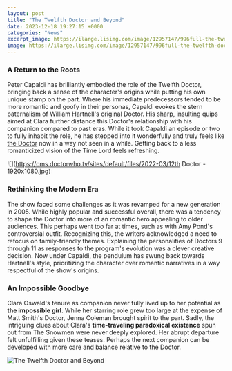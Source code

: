 ```yaml
---
layout: post
title: "The Twelfth Doctor and Beyond"
date: 2023-12-18 19:27:15 +0000
categories: "News"
excerpt_image: https://ilarge.lisimg.com/image/12957147/996full-the-twelfth-doctor.jpg
image: https://ilarge.lisimg.com/image/12957147/996full-the-twelfth-doctor.jpg
---
```


### A Return to the Roots  
Peter Capaldi has brilliantly embodied the role of the Twelfth Doctor, bringing back a sense of the character's origins while putting his own unique stamp on the part. Where his immediate predecessors tended to be more romantic and goofy in their personas, Capaldi evokes the stern paternalism of William Hartnell's original Doctor. His sharp, insulting quips aimed at Clara further distance this Doctor's relationship with his companion compared to past eras. While it took Capaldi an episode or two to fully inhabit the role, he has stepped into it wonderfully and truly feels like [the Doctor](https://store.fi.io.vn/collection/french-bulldog) now in a way not seen in a while. Getting back to a less romanticized vision of the Time Lord feels refreshing.

![](https://cms.doctorwho.tv/sites/default/files/2022-03/12th Doctor - 1920x1080.jpg)
### Rethinking the Modern Era
The show faced some challenges as it was revamped for a new generation in 2005. While highly popular and successful overall, there was a tendency to shape the Doctor into more of an romantic hero appealing to older audiences. This perhaps went too far at times, such as with Amy Pond's controversial outfit. Recognizing this, the writers acknowledged a need to refocus on family-friendly themes. Explaining the personalities of Doctors 9 through 11 as responses to the program's evolution was a clever creative decision. Now under Capaldi, the pendulum has swung back towards Hartnell's style, prioritizing the character over romantic narratives in a way respectful of the show's origins.
### An Impossible Goodbye 
Clara Oswald's tenure as companion never fully lived up to her potential as **the impossible girl**. While her starring role grew too large at the expense of Matt Smith's Doctor, Jenna Coleman brought spirit to the part. Sadly, the intriguing clues about Clara's **time-traveling paradoxical existence** spun out from The Snowmen were never deeply explored. Her abrupt departure felt unfulfilling given these teases. Perhaps the next companion can be developed with more care and balance relative to the Doctor.

![The Twelfth Doctor and Beyond](https://ilarge.lisimg.com/image/12957147/996full-the-twelfth-doctor.jpg)